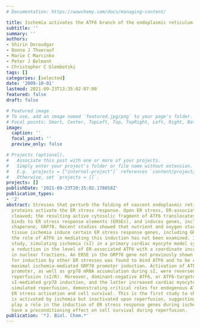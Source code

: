 ```yaml
---
# Documentation: https://wowchemy.com/docs/managing-content/

title: Ischemia activates the ATF6 branch of the endoplasmic reticulum stress response
subtitle: ''
summary: ''
authors:
- Shirin Doroudgar
- Donna J Thuerauf
- Marie C Marcinko
- Peter J Belmont
- Christopher C Glembotski
tags: []
categories: [selected]
date: '2009-10-01'
lastmod: 2021-09-23T13:35:02-07:00
featured: false
draft: false

# Featured image
# To use, add an image named `featured.jpg/png` to your page's folder.
# Focal points: Smart, Center, TopLeft, Top, TopRight, Left, Right, BottomLeft, Bottom, BottomRight.
image:
  caption: ''
  focal_point: ''
  preview_only: false

# Projects (optional).
#   Associate this post with one or more of your projects.
#   Simply enter your project's folder or file name without extension.
#   E.g. `projects = ["internal-project"]` references `content/project/deep-learning/index.md`.
#   Otherwise, set `projects = []`.
projects: []
publishDate: '2021-09-23T20:35:02.178658Z'
publication_types:
- '2'
abstract: Stresses that perturb the folding of nascent endoplasmic reticulum (ER)
  proteins activate the ER stress response. Upon ER stress, ER-associated ATF6 is
  cleaved; the resulting active cytosolic fragment of ATF6 translocates to the nucleus,
  binds to ER stress response elements (ERSEs), and induces genes, including the ER-targeted
  chaperone, GRP78. Recent studies showed that nutrient and oxygen starvation during
  tissue ischemia induce certain ER stress response genes, including GRP78; however,
  the role of ATF6 in mediating this induction has not been examined. In the current
  study, simulating ischemia (sI) in a primary cardiac myocyte model system caused
  a reduction in the level of ER-associated ATF6 with a coordinate increase of ATF6
  in nuclear fractions. An ERSE in the GRP78 gene not previously shown to be required
  for induction by other ER stresses was found to bind ATF6 and to be critical for
  maximal ischemia-mediated GRP78 promoter induction. Activation of ATF6 and the GRP78
  promoter, as well as grp78 mRNA accumulation during sI, were reversed upon simulated
  reperfusion (sI/R). Moreover, dominant-negative ATF6, or ATF6-targeted miRNA blocked
  sI-mediated grp78 induction, and the latter increased cardiac myocyte death upon
  simulated reperfusion, demonstrating critical roles for endogenous ATF6 in ischemia-mediated
  ER stress activation and cell survival. This is the first study to show that ATF6
  is activated by ischemia but inactivated upon reperfusion, suggesting that it may
  play a role in the induction of ER stress response genes during ischemia that could
  have a preconditioning effect on cell survival during reperfusion.
publication: '*J. Biol. Chem.*'
---
```

